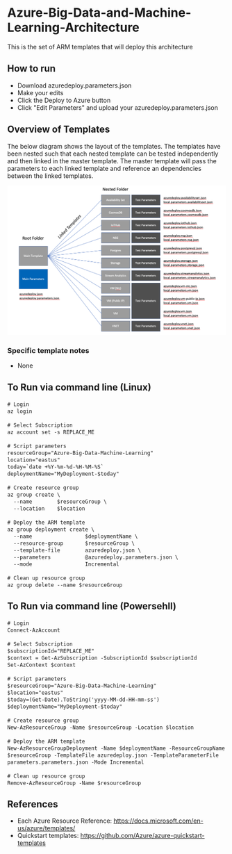 # Azure-Big-Data-and-Machine-Learning-Architecture
This is the set of ARM templates that will deploy this architecture

## How to run
* Download azuredeploy.parameters.json
* Make your edits
* Click the Deploy to Azure button
* Click "Edit Parameters" and upload your azuredeploy.parameters.json


## Overview of Templates
The below diagram shows the layout of the templates.  The templates have been nested such that each nested template can be tested independently and then linked in the master template.  The master template will pass the parameters to each linked template and reference an dependencies between the linked templates.

![alt tag](https://raw.githubusercontent.com/adampaternostro/Azure-Sample-ARM-Template-Architecture/master/ARM-Architecture.png)

### Specific template notes
*  None


## To Run via command line (Linux)
```
# Login
az login

# Select Subscription
az account set -s REPLACE_ME

# Script parameters
resourceGroup="Azure-Big-Data-Machine-Learning"
location="eastus"
today=`date +%Y-%m-%d-%H-%M-%S`
deploymentName="MyDeployment-$today"

# Create resource group
az group create \
  --name        $resourceGroup \
  --location    $location

# Deploy the ARM template
az group deployment create \
  --name                 $deploymentName \
  --resource-group       $resourceGroup \
  --template-file        azuredeploy.json \
  --parameters           @azuredeploy.parameters.json \
  --mode                 Incremental

# Clean up resource group
az group delete --name $resourceGroup
```


## To Run via command line (Powersehll)
```
# Login
Connect-AzAccount

# Select Subscription
$subscriptionId="REPLACE_ME"
$context = Get-AzSubscription -SubscriptionId $subscriptionId
Set-AzContext $context

# Script parameters
$resourceGroup="Azure-Big-Data-Machine-Learning"
$location="eastus"
$today=(Get-Date).ToString('yyyy-MM-dd-HH-mm-ss')
$deploymentName="MyDeployment-$today"

# Create resource group
New-AzResourceGroup -Name $resourceGroup -Location $location

# Deploy the ARM template
New-AzResourceGroupDeployment -Name $deploymentName -ResourceGroupName $resourceGroup -TemplateFile azuredeploy.json -TemplateParameterFile parameters.parameters.json -Mode Incremental

# Clean up resource group
Remove-AzResourceGroup -Name $resourceGroup 
```



## References
* Each Azure Resource Reference: https://docs.microsoft.com/en-us/azure/templates/
* Quickstart templates: https://github.com/Azure/azure-quickstart-templates